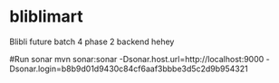 # bliblimart
Blibli future batch 4 phase 2 backend hehey

#Run sonar
mvn sonar:sonar -Dsonar.host.url=http://localhost:9000 -Dsonar.login=b8b9d01d9430c84cf6aaf3bbbe3d5c2d9b954321

